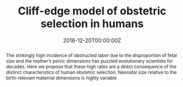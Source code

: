 ---
abstract: The strikingly high incidence of obstructed labor due to the disproportion of fetal size and the mother’s pelvic dimensions has puzzled evolutionary scientists for decades. Here we propose that these high rates are a direct consequence of the distinct characteristics of human obstetric selection. Neonatal size relative to the birth-relevant maternal dimensions is highly variable

authors:
- Philipp Mitteroecker
- Simon Huttegger
- Barbara Fischer
- Mihaela Pavlicev
date: "2016-12-20T00:00:00Z"
doi: ""
featured: true
image:
  caption: ''
  focal_point: ""
  preview_only: false
projects: []
publication: 'Proceedings of the National Academy of Sciences 113:14680-14685'
publication_short: ""
publication_types:
- "2"
publishDate: "2016-12-20T00:00:00Z"
slides: 
summary: 
tags:
- Source Themes
title: "Cliff-edge model of obstetric selection in humans"
links:
- name: URL
  url: https://www.pnas.org/content/113/51/14680
url_pdf: ''
url_code: ''
url_dataset: ''
url_poster: ''
url_project: ''
url_slides: ''
url_source: ''
url_video: ''
---